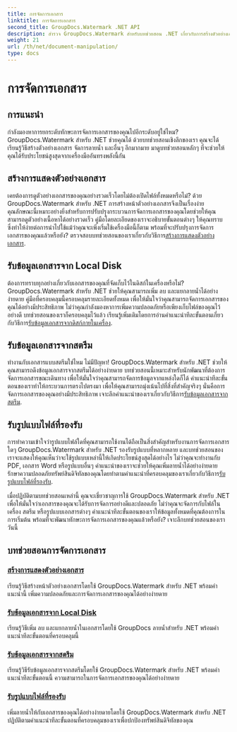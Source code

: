 ```yaml
---
title: การจัดการเอกสาร
linktitle: การจัดการเอกสาร
second_title: GroupDocs.Watermark .NET API
description: สำรวจ GroupDocs.Watermark สำหรับบทช่วยสอน .NET เกี่ยวกับการสร้างตัวอย่างเอกสารและการจัดการลายน้ำ ปรับปรุงความปลอดภัยและการจัดการเอกสาร
weight: 21
url: /th/net/document-manipulation/
type: docs
---
```

# การจัดการเอกสาร

## การแนะนำ

กำลังมองหาการยกระดับทักษะการจัดการเอกสารของคุณไปอีกระดับอยู่ใช่ไหม? GroupDocs.Watermark สำหรับ .NET ช่วยคุณได้ ด้วยบทช่วยสอนเชิงลึกของเรา คุณจะได้เรียนรู้วิธีสร้างตัวอย่างเอกสาร จัดการลายน้ำ และอื่นๆ อีกมากมาย มาดูบทช่วยสอนหลักๆ ที่จะช่วยให้คุณได้รับประโยชน์สูงสุดจากเครื่องมืออันทรงพลังนี้กัน


## สร้างการแสดงตัวอย่างเอกสาร
 เคยต้องการดูตัวอย่างเอกสารของคุณอย่างรวดเร็วโดยไม่ต้องเปิดไฟล์ทั้งหมดหรือไม่? ด้วย GroupDocs.Watermark สำหรับ .NET การสร้างหน้าตัวอย่างเอกสารจึงเป็นเรื่องง่าย คุณลักษณะนี้เหมาะอย่างยิ่งสำหรับการปรับปรุงกระบวนการจัดการเอกสารของคุณโดยช่วยให้คุณสามารถดูตัวอย่างเนื้อหาได้อย่างรวดเร็ว คู่มือโดยละเอียดของเราจะอธิบายขั้นตอนต่างๆ ให้คุณทราบ ซึ่งทำให้ง่ายต่อการนำไปใช้แม้ว่าคุณจะเพิ่งเริ่มใช้เครื่องมือนี้ก็ตาม พร้อมที่จะปรับปรุงการจัดการเอกสารของคุณแล้วหรือยัง? ตรวจสอบบทช่วยสอนของเราเกี่ยวกับวิธีการ[สร้างการแสดงตัวอย่างเอกสาร](./generate-document-preview/).

## รับข้อมูลเอกสารจาก Local Disk
ต้องการทราบทุกอย่างเกี่ยวกับเอกสารของคุณที่จัดเก็บไว้ในดิสก์ในเครื่องหรือไม่? GroupDocs.Watermark สำหรับ .NET ช่วยให้คุณสามารถเพิ่ม ลบ และแยกลายน้ำได้อย่างง่ายดาย คู่มือที่ครอบคลุมนี้ครอบคลุมรายละเอียดทั้งหมด เพื่อให้มั่นใจว่าคุณสามารถจัดการเอกสารของคุณได้อย่างมีประสิทธิภาพ ไม่ว่าคุณกำลังมองหาการเพิ่มความปลอดภัยหรือเพียงเก็บไฟล์ของคุณไว้อย่างดี บทช่วยสอนของเราก็ครอบคลุมไว้แล้ว เรียนรู้เพิ่มเติมโดยการอ่านคำแนะนำทีละขั้นตอนเกี่ยวกับวิธีการ[รับข้อมูลเอกสารจากดิสก์ภายในเครื่อง](./get-document-info-local-disk/).

## รับข้อมูลเอกสารจากสตรีม
 ทำงานกับเอกสารแบบสตรีมใช่ไหม ไม่มีปัญหา! GroupDocs.Watermark สำหรับ .NET ช่วยให้คุณสามารถดึงข้อมูลเอกสารจากสตรีมได้อย่างง่ายดาย บทช่วยสอนนี้เหมาะสำหรับนักพัฒนาที่ต้องการจัดการเอกสารขณะเดินทาง เพื่อให้มั่นใจว่าคุณสามารถจัดการข้อมูลจากแหล่งใดก็ได้ คำแนะนำทีละขั้นตอนของเราทำให้กระบวนการตรงไปตรงมา เพื่อให้คุณสามารถมุ่งเน้นไปที่สิ่งที่สำคัญจริงๆ นั่นคือการจัดการเอกสารของคุณอย่างมีประสิทธิภาพ เจาะลึกคำแนะนำของเราเกี่ยวกับวิธีการ[รับข้อมูลเอกสารจากสตรีม](./get-document-info-stream/).

## รับรูปแบบไฟล์ที่รองรับ
 การทำความเข้าใจว่ารูปแบบไฟล์ใดที่คุณสามารถใช้งานได้ถือเป็นสิ่งสำคัญสำหรับงานการจัดการเอกสารใดๆ GroupDocs.Watermark สำหรับ .NET รองรับรูปแบบที่หลากหลาย และบทช่วยสอนของเราจะแสดงให้คุณเห็นว่าจะใช้รูปแบบเหล่านี้ให้เกิดประโยชน์สูงสุดได้อย่างไร ไม่ว่าคุณจะทำงานกับ PDF, เอกสาร Word หรือรูปแบบอื่นๆ คำแนะนำของเราจะช่วยให้คุณเพิ่มลายน้ำได้อย่างง่ายดาย รักษาความปลอดภัยทรัพย์สินดิจิทัลของคุณโดยทำตามคำแนะนำที่ครอบคลุมของเราเกี่ยวกับวิธีการ[รับรูปแบบไฟล์ที่รองรับ](./get-supported-file-formats/).

เมื่อปฏิบัติตามบทช่วยสอนเหล่านี้ คุณจะเชี่ยวชาญการใช้ GroupDocs.Watermark สำหรับ .NET เพื่อให้มั่นใจว่าเอกสารของคุณจะได้รับการจัดการอย่างดีและปลอดภัย ไม่ว่าคุณจะจัดการกับไฟล์ในเครื่อง สตรีม หรือรูปแบบเอกสารต่างๆ คำแนะนำทีละขั้นตอนของเราให้ข้อมูลทั้งหมดที่คุณต้องการในการเริ่มต้น พร้อมที่จะพัฒนาทักษะการจัดการเอกสารของคุณแล้วหรือยัง? เจาะลึกบทช่วยสอนของเราวันนี้
## บทช่วยสอนการจัดการเอกสาร
### [สร้างการแสดงตัวอย่างเอกสาร](./generate-document-preview/)
เรียนรู้วิธีสร้างหน้าตัวอย่างเอกสารโดยใช้ GroupDocs.Watermark สำหรับ .NET พร้อมคำแนะนำนี้ เพิ่มความปลอดภัยและการจัดการเอกสารของคุณได้อย่างง่ายดาย
### [รับข้อมูลเอกสารจาก Local Disk](./get-document-info-local-disk/)
เรียนรู้วิธีเพิ่ม ลบ และแยกลายน้ำในเอกสารโดยใช้ GroupDocs ลายน้ำสำหรับ .NET พร้อมคำแนะนำทีละขั้นตอนที่ครอบคลุมนี้
### [รับข้อมูลเอกสารจากสตรีม](./get-document-info-stream/)
เรียนรู้วิธีรับข้อมูลเอกสารจากสตรีมโดยใช้ GroupDocs.Watermark สำหรับ .NET พร้อมคำแนะนำทีละขั้นตอนนี้ ความสามารถในการจัดการเอกสารของคุณได้อย่างง่ายดาย
### [รับรูปแบบไฟล์ที่รองรับ](./get-supported-file-formats/)
เพิ่มลายน้ำให้กับเอกสารของคุณได้อย่างง่ายดายโดยใช้ GroupDocs.Watermark สำหรับ .NET ปฏิบัติตามคำแนะนำทีละขั้นตอนที่ครอบคลุมของเราเพื่อปกป้องทรัพย์สินดิจิทัลของคุณ